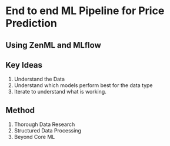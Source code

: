 # End to end ML Pipeline for Price Prediction 
## Using ZenML and MLflow

## Key Ideas

1. Understand the Data
2. Understand which models perform best for the data type
3. Iterate to understand what is working.

## Method

1. Thorough Data Research
2. Structured Data Processing
3. Beyond Core ML